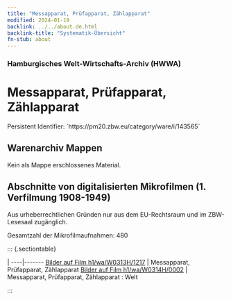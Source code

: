 ```yaml
---
title: "Messapparat, Prüfapparat, Zählapparat"
modified: 2024-01-19
backlink: ../../about.de.html
backlink-title: "Systematik-Übersicht"
fn-stub: about
---
```


### Hamburgisches Welt-Wirtschafts-Archiv (HWWA)

# Messapparat, Prüfapparat, Zählapparat

<div class="hint">Persistent Identifier: `https://pm20.zbw.eu/category/ware/i/143565`</div>







## Warenarchiv Mappen





Kein als Mappe erschlossenes Material.



<a id="filmsections" />

## Abschnitte von digitalisierten Mikrofilmen (1. Verfilmung 1908-1949)

<p>Aus urheberrechtlichen Gründen nur aus dem EU-Rechtsraum und im ZBW-Lesesaal zugänglich.</p>


<p>Gesamtzahl der Mikrofilmaufnahmen: 480</p>





::: {.sectiontable}

 | 
----|-------
<a class="btn" href="https://pm20.zbw.eu/film/h1/wa/W0313H/1217" rel="nofollow">Bilder auf Film h1/wa/W0313H/1217</a> | Messapparat, Prüfapparat, Zählapparat
<a class="btn" href="https://pm20.zbw.eu/film/h1/wa/W0314H/0002" rel="nofollow">Bilder auf Film h1/wa/W0314H/0002</a> | Messapparat, Prüfapparat, Zählapparat : Welt


:::
















